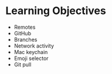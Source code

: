 # Learning Objectives

- Remotes
- GitHub
- Branches
- Network activity
- Mac keychain
- Emoji selector
- Git pull

